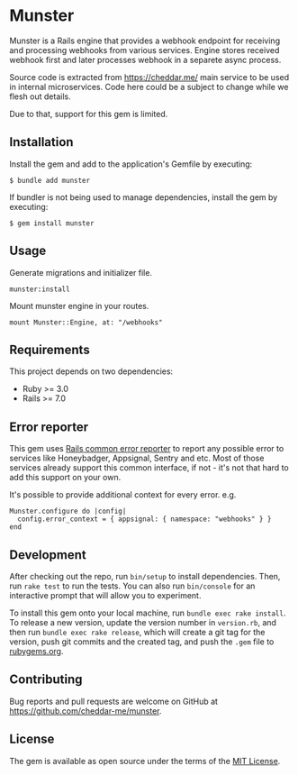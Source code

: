 # Munster

Munster is a Rails engine that provides a webhook endpoint for receiving and processing webhooks from various services. Engine stores received webhook first and later processes webhook in a separete async process.

Source code is extracted from https://cheddar.me/ main service to be used in internal microservices. Code here could be a subject to change while we flesh out details.

Due to that, support for this gem is limited.

## Installation

Install the gem and add to the application's Gemfile by executing:

    $ bundle add munster

If bundler is not being used to manage dependencies, install the gem by executing:

    $ gem install munster

## Usage

Generate migrations and initializer file.

`munster:install`

Mount munster engine in your routes.

`mount Munster::Engine, at: "/webhooks"`

## Requirements

This project depends on two dependencies:

- Ruby >= 3.0
- Rails >= 7.0

## Error reporter

This gem uses [Rails common error reporter](https://guides.rubyonrails.org/error_reporting.html) to report any possible error to services like Honeybadger, Appsignal, Sentry and etc. Most of those services already support this common interface, if not - it's not that hard to add this support on your own.

It's possible to provide additional context for every error. e.g.
```
Munster.configure do |config|
  config.error_context = { appsignal: { namespace: "webhooks" } }
end
```

## Development

After checking out the repo, run `bin/setup` to install dependencies. Then, run `rake test` to run the tests. You can also run `bin/console` for an interactive prompt that will allow you to experiment.

To install this gem onto your local machine, run `bundle exec rake install`. To release a new version, update the version number in `version.rb`, and then run `bundle exec rake release`, which will create a git tag for the version, push git commits and the created tag, and push the `.gem` file to [rubygems.org](https://rubygems.org).

## Contributing

Bug reports and pull requests are welcome on GitHub at https://github.com/cheddar-me/munster.

## License

The gem is available as open source under the terms of the [MIT License](https://opensource.org/licenses/MIT).
